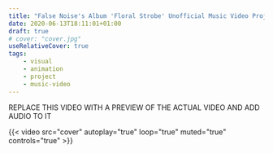 ```yaml
---
title: "False Noise's Album 'Floral Strobe' Unofficial Music Video Project"
date: 2020-06-13T18:11:01+01:00
draft: true
# cover: "cover.jpg"
useRelativeCover: true
tags: 
    - visual
    - animation
    - project
    - music-video
---
```


REPLACE THIS VIDEO WITH A PREVIEW OF THE ACTUAL VIDEO AND ADD AUDIO TO IT

{{< video src="cover" autoplay="true" loop="true" muted="true" controls="true" >}}